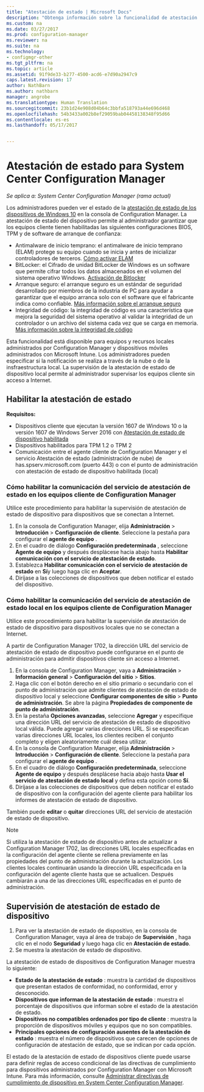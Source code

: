 ```yaml
---
title: "Atestación de estado | Microsoft Docs"
description: "Obtenga información sobre la funcionalidad de atestación de estado de dispositivos que puede verse en la consola de Configuration Manager."
ms.custom: na
ms.date: 03/27/2017
ms.prod: configuration-manager
ms.reviewer: na
ms.suite: na
ms.technology:
- configmgr-other
ms.tgt_pltfrm: na
ms.topic: article
ms.assetid: 91f9de33-b277-4500-acd6-e7d90a2947c9
caps.latest.revision: 17
author: NathBarn
ms.author: nathbarn
manager: angrobe
ms.translationtype: Human Translation
ms.sourcegitcommit: 23b1d24e908d04b64c3bbfa518793a44e696d468
ms.openlocfilehash: 54b3433a002b8ef29059bab04458138348f95d66
ms.contentlocale: es-es
ms.lasthandoff: 05/17/2017


---
```

# <a name="health-attestation-for-system-center-configuration-manager"></a>Atestación de estado para System Center Configuration Manager

*Se aplica a: System Center Configuration Manager (rama actual)*

Los administradores pueden ver el estado de la [atestación de estado de los dispositivos de Windows 10](https://technet.microsoft.com/library/mt592023.aspx) en la consola de Configuration Manager.  La atestación de estado del dispositivo permite al administrador garantizar que los equipos cliente tienen habilitadas las siguientes configuraciones BIOS, TPM y de software de arranque de confianza:  

-   Antimalware de inicio temprano: el antimalware de inicio temprano (ELAM) protege su equipo cuando se inicia y antes de inicializar controladores de terceros. [Cómo activar ELAM](https://gallery.technet.microsoft.com/How-to-turn-on-Early-84552ec5)  
-   BitLocker: el Cifrado de unidad BitLocker de Windows es un software que permite cifrar todos los datos almacenados en el volumen del sistema operativo Windows.  [Activación de Bitlocker](https://gallery.technet.microsoft.com/How-to-turn-on-BitLocker-34294d3d)  
-   Arranque seguro: el arranque seguro es un estándar de seguridad desarrollado por miembros de la industria de PC para ayudar a garantizar que el equipo arranca solo con el software que el fabricante indica como confiable. [Más información sobre el arranque seguro](https://technet.microsoft.com/library/hh824987.aspx)  
-   Integridad de código: la integridad de código es una característica que mejora la seguridad del sistema operativo al validar la integridad de un controlador o un archivo del sistema cada vez que se carga en memoria. [Más información sobre la integridad de código](https://technet.microsoft.com/library/dd348642.aspx)  

Esta funcionalidad está disponible para equipos y recursos locales administrados por Configuration Manager y dispositivos móviles administrados con Microsoft Intune. Los administradores pueden especificar si la notificación se realiza a través de la nube o de la insfraestructura local. La supervisión de la atestación de estado de dispositivo local permite al administrador supervisar los equipos cliente sin acceso a Internet.

## <a name="enable-health-attestation"></a>Habilitar la atestación de estado

 **Requisitos:**  

-   Dispositivos cliente que ejecutan la versión 1607 de Windows 10 o la versión 1607 de Windows Server 2016 con [Atestación de estado de dispositivo habilitada](https://technet.microsoft.com/windows-server-docs/security/device-health-attestation)
-    Dispositivos habilitados para TPM 1.2 o TPM 2
-   Comunicación entre el agente cliente de Configuration Manager y el servicio Atestación de estado (administración de nube) de has.spserv.microsoft.com (puerto 443) o con el punto de administración con atestación de estado de dispositivo habilitada (local)

### <a name="how-to-enable-health-attestation-service-communication-on-configuration-manager-client-computers"></a>Cómo habilitar la comunicación del servicio de atestación de estado en los equipos cliente de Configuration Manager

Utilice este procedimiento para habilitar la supervisión de atestación de estado de dispositivo para dispositivos que se conectan a Internet.

1.  En la consola de Configuration Manager, elija **Administración** > **Introducción** > **Configuración de cliente**.  Seleccione la pestaña para configurar el **agente de equipo** .  
2.  En el cuadro de diálogo **Configuración predeterminada** , seleccione **Agente de equipo** y después desplácese hacia abajo hasta **Habilitar comunicación con el servicio de atestación de estado**.  
3.  Establezca **Habilitar comunicación con el servicio de atestación de estado** en **Sí**y luego haga clic en **Aceptar**.  
4. Diríjase a las colecciones de dispositivos que deben notificar el estado del dispositivo.

### <a name="how-to-enable-on-premises-health-attestation-service-communication-on-configuration-manager-client-computers"></a>Cómo habilitar la comunicación del servicio de atestación de estado local en los equipos cliente de Configuration Manager
Utilice este procedimiento para habilitar la supervisión de atestación de estado de dispositivo para dispositivos locales que no se conectan a Internet.

A partir de Configuration Manager 1702, la dirección URL del servicio de atestación de estado de dispositivo puede configurarse en el punto de administración para admitir dispositivos cliente sin acceso a Internet.

1. En la consola de Configuration Manager, vaya a **Administración** > **Información general** > **Configuración del sitio** > **Sitios**.
2. Haga clic con el botón derecho en el sitio primario o secundario con el punto de administración que admite clientes de atestación de estado de dispositivo local y seleccione **Configurar componentes de sitio** > **Punto de administración**. Se abre la página **Propiedades de componente de punto de administración**.
3. En la pestaña **Opciones avanzadas**, seleccione **Agregar** y especifique una dirección URL del servicio de atestación de estado de dispositivo local válida. Puede agregar varias direcciones URL. Si se especifican varias direcciones URL locales, los clientes reciben el conjunto completo y eligen aleatoriamente cuál desea utilizar.
4.  En la consola de Configuration Manager, elija **Administración** > **Introducción** > **Configuración de cliente**.  Seleccione la pestaña para configurar el **agente de equipo** .  
5.  En el cuadro de diálogo **Configuración predeterminada**, seleccione **Agente de equipo** y después desplácese hacia abajo hasta **Usar el servicio de atestación de estado local** y defina esta opción como **Sí**.
6. Diríjase a las colecciones de dispositivos que deben notificar el estado de dispositivo con la configuración del agente cliente para habilitar los informes de atestación de estado de dispositivo.

También puede **editar** o **quitar** direcciones URL del servicio de atestación de estado de dispositivo.

> [!NOTE]
> Si utiliza la atestación de estado de dispositivo antes de actualizar a Configuration Manager 1702, las direcciones URL locales especificadas en la configuración del agente cliente se rellena previamente en las propiedades del punto de administración durante la actualización. Los clientes locales continuarán usando la dirección URL especificada en la configuración del agente cliente hasta que se actualicen. Después cambiarán a una de las direcciones URL especificadas en el punto de administración.

## <a name="monitor-device-health-attestation"></a>Supervisión de atestación de estado de dispositivo

1.  Para ver la atestación de estado de dispositivo, en la consola de Configuration Manager, vaya al área de trabajo de **Supervisión** , haga clic en el nodo **Seguridad** y luego haga clic en **Atestación de estado**.  
2.  Se muestra la atestación de estado de dispositivo.  

La atestación de estado de dispositivos de Configuration Manager muestra lo siguiente:  

-   **Estado de la atestación de estado** : muestra la cantidad de dispositivos que presentan estados de conformidad, no conformidad, error y desconocido.  
-   **Dispositivos que informan de la atestación de estado** : muestra el porcentaje de dispositivos que informan sobre el estado de la atestación de estado.  
-   **Dispositivos no compatibles ordenados por tipo de cliente** : muestra la proporción de dispositivos móviles y equipos que no son compatibles.  
-   **Principales opciones de configuración ausentes de la atestación de estado** : muestra el número de dispositivos que carecen de opciones de configuración de atestación de estado, que se indican por cada opción.

El estado de la atestación de estado de dispositivos cliente puede usarse para definir reglas de acceso condicional de las directivas de cumplimiento para dispositivos administrados por Configuration Manager con Microsoft Intune. Para más información, consulte [Administrar directivas de cumplimiento de dispositivo en System Center Configuration Manager](/sccm/protect/deploy-use/device-compliance-policies).  

